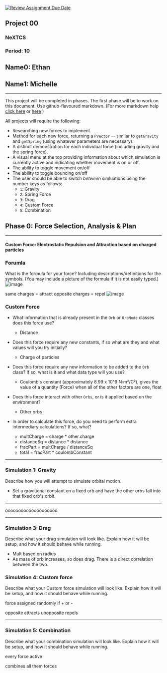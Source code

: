 [![Review Assignment Due Date](https://classroom.github.com/assets/deadline-readme-button-22041afd0340ce965d47ae6ef1cefeee28c7c493a6346c4f15d667ab976d596c.svg)](https://classroom.github.com/a/gbHItYk9)
## Project 00
### NeXTCS
### Period: 10
## Name0: Ethan
## Name1: Michelle
---

This project will be completed in phases. The first phase will be to work on this document. Use github-flavoured markdown. (For more markdown help [click here](https://github.com/adam-p/markdown-here/wiki/Markdown-Cheatsheet) or [here](https://docs.github.com/en/get-started/writing-on-github/getting-started-with-writing-and-formatting-on-github/basic-writing-and-formatting-syntax) )

All projects will require the following:
- Researching new forces to implement.
- Method for each new force, returning a `PVector`  -- similar to `getGravity` and `getSpring` (using whatever parameters are necessary).
- A distinct demonstration for each individual force (including gravity and the spring force).
- A visual menu at the top providing information about which simulation is currently active and indicating whether movement is on or off.
- The ability to toggle movement on/off
- The ability to toggle bouncing on/off
- The user should be able to switch _between_ simluations using the number keys as follows:
  - `1`: Gravity
  - `2`: Spring Force
  - `3`: Drag
  - `4`: Custom Force
  - `5`: Combination


## Phase 0: Force Selection, Analysis & Plan
---------- 

#### Custom Force: Electrostatic Repulsion and Attraction based on charged particles

### Forumla
What is the formula for your force? Including descriptions/definitions for the symbols. (You may include a picture of the formula if it is not easily typed.)
![image](https://github.com/user-attachments/assets/217499d0-364f-4e1e-842e-988b0220046f)

same charges = attract
opposite charges = repel
![image](https://github.com/user-attachments/assets/ebae679f-943e-4d03-a28f-ad18fb502add)


### Custom Force
- What information that is already present in the `Orb` or `OrbNode` classes does this force use?
  - Distance 

- Does this force require any new constants, if so what are they and what values will you try initially?
  - Charge of particles

- Does this force require any new information to be added to the `Orb` class? If so, what is it and what data type will you use?
  - Coulomb's constant (approximately 8.99 x 10^9 N⋅m²/C²), gives the value of a quantity (Force) when all of the other factors are one, float

- Does this force interact with other `Orbs`, or is it applied based on the environment?
  - Other orbs

- In order to calculate this force, do you need to perform extra intermediary calculations? If so, what?
  - multCharge = charge * other.charge
  - distanceSq = distance * distance
  - fracPart = multCharge / distanceSq
  - total = fracPart * coulombConstant


--- 

### Simulation 1: Gravity
Describe how you will attempt to simulate orbital motion.
- Set a gravitional constant on a fixed orb and have the other orbs fall into that fixed orb's orbit.

--- 
oooooooooooooooooooo

--- 

### Simulation 3: Drag
Describe what your drag simulation will look like. Explain how it will be setup, and how it should behave while running.
- Mult based on radius
- As mass of orb increases, so does drag. There is a direct correlation between the two.

### Simulation 4: Custom force
Describe what your Custom force simulation will look like. Explain how it will be setup, and how it should behave while running.

force assigned randomly if + or -

opposite attracts unopposite repels

--- 

### Simulation 5: Combination
Describe what your combination simulation will look like. Explain how it will be setup, and how it should behave while running.

every force active

combines all them forces

